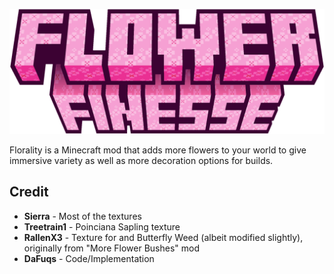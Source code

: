 ![Mod Logo](/images/logo.png)

Florality is a Minecraft mod that adds more flowers to your world to give immersive variety as well as more decoration options for builds.

## Credit
- **Sierra** - Most of the textures
- **Treetrain1** - Poinciana Sapling texture
- **RallenX3** - Texture for and Butterfly Weed (albeit modified slightly), originally from "More Flower Bushes" mod
- **DaFuqs** - Code/Implementation
